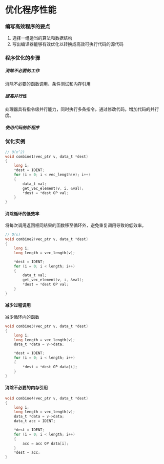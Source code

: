 # 优化程序性能

### 编写高效程序的要点

1. 选择一组适当的算法和数据结构
2. 写出编译器能够有效优化以转换成高效可执行代码的源代码

### 程序优化的步骤

##### 消除不必要的工作

消除不必要的函数调用、条件测试和内存引用

##### 提高并行性

处理器具有指令级并行能力，同时执行多条指令。通过修改代码，增加代码的并行度。

##### 使用代码剖析程序

### 优化实例

```c
// O(n^2)
void combine1(vec_ptr v, data_t *dest)
{
    long i;
    *dest = IDENT;
    for (i = 0; i < vec_length(v); i++)
    {
        data_t val;
        get_vec_element(v, i, &val);
        *dest = *dest OP val;
    }
}
```

#### 消除循环的低效率

将每次调用返回相同结果的函数移至循环外，避免重复调用导致的低效率。

```c
// O(n)
void combine2(vec_ptr v, data_t *dest)
{
    long i;
    long length = vec_length(v);

    *dest = IDENT;
    for (i = 0; i < length; i++)
    {
        data_t val;
        get_vec_element(v, i, &val);
        *dest = *dest OP val;
    }
}
```

#### 减少过程调用

减少循环内的函数

```c
void combine3(vec_ptr v, data_t *dest)
{
    long i;
    long length = vec_length(v);
    data_t *data = v->data;

    *dest = IDENT;
    for (i = 0; i < length; i++)
    {
        *dest = *dest OP data[i];
    }
}
```

#### 消除不必要的内存引用

```c
void combine4(vec_ptr v, data_t *dest)
{
    long i;
    long length = vec_length(v);
    data_t *data = v->data;
    data_t acc = IDENT;

    *dest = IDENT;
    for (i = 0; i < length; i++)
    {
        acc = acc OP data[i];
    }
    *dest = acc;
}
```



